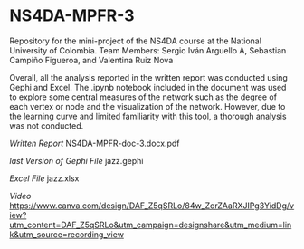 # NS4DA-MPFR-3
Repository for the mini-project of the NS4DA course at the National University of Colombia.
Team Members:
Sergio Iván Arguello A, Sebastian Campiño Figueroa, and Valentina Ruiz Nova

Overall, all the analysis reported in the written report was conducted using Gephi and Excel.
The .ipynb notebook included in the document was used to explore some central measures of the network such as the degree of each vertex or node and the visualization of the network. However, due to the learning curve and limited familiarity with this tool, a thorough analysis was not conducted.


*Written Report* NS4DA-MPFR-doc-3.docx.pdf

*last Version of Gephi File* jazz.gephi

*Excel File* jazz.xlsx

*Video* https://www.canva.com/design/DAF_Z5qSRLo/84w_ZorZAaRXJIPg3YidDg/view?utm_content=DAF_Z5qSRLo&utm_campaign=designshare&utm_medium=link&utm_source=recording_view
